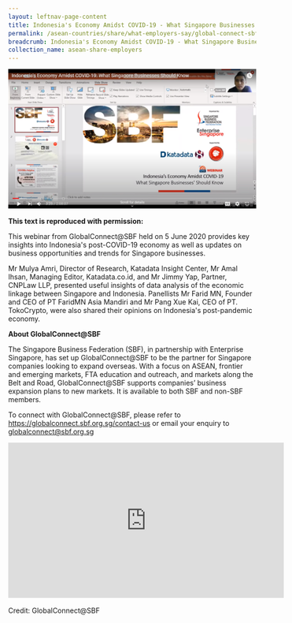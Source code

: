 ```yaml
---
layout: leftnav-page-content
title: Indonesia's Economy Amidst COVID-19 - What Singapore Businesses Should Know
permalink: /asean-countries/share/what-employers-say/global-connect-sbf/
breadcrumb: Indonesia's Economy Amidst COVID-19 - What Singapore Businesses Should Know
collection_name: asean-share-employers
---
```


<img src="\images\asean-employers\sbf-indo.png" alt="global connect" style="width:800px;" />

**This text is reproduced with permission:** 

This webinar from GlobalConnect@SBF held on 5 June 2020 provides key insights into Indonesia's post-COVID-19 economy as well as updates on business opportunities and trends for Singapore businesses.

Mr Mulya Amri, Director of Research, Katadata Insight Center, Mr Amal Ihsan, Managing Editor, Katadata.co.id, and Mr Jimmy Yap, Partner, CNPLaw LLP, presented useful insights of data analysis of the economic linkage between Singapore and Indonesia. Panellists Mr Farid MN, Founder and CEO of PT FaridMN Asia Mandiri and Mr Pang Xue Kai, CEO of PT. TokoCrypto, were also shared their opinions on Indonesia's post-pandemic economy.

 

**About GlobalConnect@SBF**

The Singapore Business Federation (SBF), in partnership with Enterprise Singapore, has set up GlobalConnect@SBF to be the partner for Singapore companies looking to expand overseas. With a focus on ASEAN, frontier and emerging markets, FTA education and outreach, and markets along the Belt and Road, GlobalConnect@SBF supports companies’ business expansion plans to new markets. It is available to both SBF and non-SBF members.

To connect with GlobalConnect@SBF, please refer to https://globalconnect.sbf.org.sg/contact-us or email your enquiry to [globalconnect@sbf.org.sg](mailto:globalconnect@sbf.org.sg) 

<div class="bp-youtube">
<iframe width="560" height="315" src="https://www.youtube.com/embed/GuqrNelQ4G8" frameborder="0" allow="accelerometer; autoplay; encrypted-media; gyroscope; picture-in-picture" allowfullscreen></iframe>
</div> 

Credit: GlobalConnect@SBF